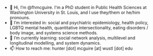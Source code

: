 - 👋 Hi, I’m @fhmcguire. I'm a PhD student in Public Health Sciences at Washington University in St. Louis, and I use they/them or he/him pronouns.
- 👀 I’m interested in: social and psychiatric epidemiology, health policy, LGBTQ mental health, quantitative intersectionality, eating disorders / body image, and systems science methods.
- 🌱 I’m currently learning: social network analysis, multilevel and longitudinal modelling, and system dynamics.
- 📫 How to reach me: hunter [dot] mcguire [at] wustl [dot] edu

<!---
fhmcguire/fhmcguire is a ✨ special ✨ repository because its `README.md` (this file) appears on your GitHub profile.
You can click the Preview link to take a look at your changes.
--->
